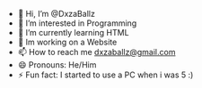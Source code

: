 - 👋 Hi, I’m @DxzaBallz
- 👀 I’m interested in Programming
- 🌱 I’m currently learning HTML
- 🐙 Im working on a Website
- 📫 How to reach me dxzaballz@gmail.com
- 😄 Pronouns: He/Him
- ⚡ Fun fact: I started to use a PC when i was 5 :)

<!---
DxzaBallz/DxzaBallz is a ✨ special ✨ repository because its `README.md` (this file) appears on your GitHub profile.
You can click the Preview link to take a look at your changes.
--->
